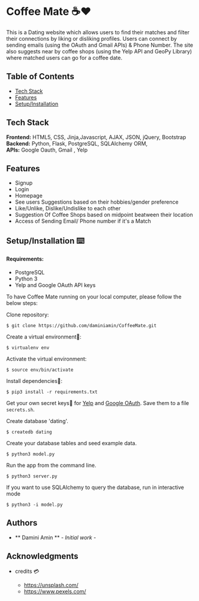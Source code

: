 
# Coffee Mate :coffee::hearts:

This is a Dating website which allows users to find their matches and filter their connections by liking or disliking profiles. Users can connect by sending emails (using the OAuth and Gmail APIs) & Phone Number. The site also suggests near by coffee shops (using the Yelp API and GeoPy Library) where matched users can go for a coffee date.


## Table of Contents

* [Tech Stack](#tech-stack)
* [Features](#features)
* [Setup/Installation](#installation)



## <a name="tech-stack"></a>Tech Stack

__Frontend:__ HTML5, CSS, Jinja,Javascript, AJAX, JSON, jQuery, Bootstrap <br/>
__Backend:__ Python, Flask, PostgreSQL, SQLAlchemy ORM, <br/>
__APIs:__ Google Oauth, Gmail , Yelp <br/>

## <a name="features">Features

*  Signup       
*  Login 
*  Homepage
*  See users Suggestions based on their hobbies/gender preference
*  Like/Unlike, Dislike/Undislike to each other
*  Suggestion Of Coffee Shops based on midpoint beatween their location
*  Access of Sending Email/ Phone number if it's a Match



## <a name="installation"></a>Setup/Installation ⌨️

#### Requirements:

- PostgreSQL
- Python 3
- Yelp and Google OAuth API keys


To have Coffee Mate running on your local computer, please follow the below steps:


Clone repository:
```
$ git clone https://github.com/daminiamin/CoffeeMate.git
```
Create a virtual environment🔮:
```
$ virtualenv env
```
Activate the virtual environment:
```
$ source env/bin/activate
```
Install dependencies🔗:
```
$ pip3 install -r requirements.txt
```

Get your own secret keys🔑 for [Yelp](https://www.yelp.com/developers) and [Google OAuth](https://developers.google.com/gmail/api/auth/web-server). Save them to a file `secrets.sh`. 

Create database 'dating'.
```
$ createdb dating
```
Create your database tables and seed example data.
```
$ python3 model.py
```
Run the app from the command line.
```
$ python3 server.py
```
If you want to use SQLAlchemy to query the database, run in interactive mode
```
$ python3 -i model.py
```

## Authors

* ** Damini Amin ** - *Initial work* -

## Acknowledgments

* credits :credit_card:

    - https://unsplash.com/
    - https://www.pexels.com/